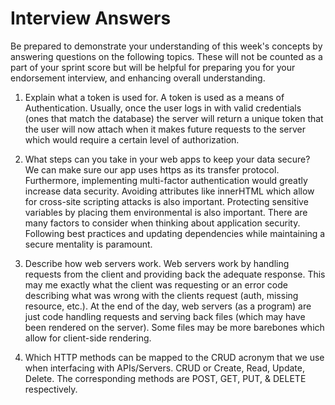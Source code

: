 # Interview Answers

Be prepared to demonstrate your understanding of this week's concepts by answering questions on the following topics. These will not be counted as a part of your sprint score but will be helpful for preparing you for your endorsement interview, and enhancing overall understanding.

1. Explain what a token is used for.
   A token is used as a means of Authentication. Usually, once the user logs in with valid credentials (ones that match the database) the server will return a unique token that the user will now attach when it makes future requests to the server which would require a certain level of authorization.

2. What steps can you take in your web apps to keep your data secure?
   We can make sure our app uses https as its transfer protocol. Furthermore, implementing multi-factor authentication would greatly increase data security. Avoiding attributes like innerHTML which allow for cross-site scripting attacks is also important. Protecting sensitive variables by placing them environmental is also important. There are many factors to consider when thinking about application security. Following best practices and updating dependencies while maintaining a secure mentality is paramount.

3. Describe how web servers work.
   Web servers work by handling requests from the client and providing back the adequate response. This may me exactly what the client was requesting or an error code describing what was wrong with the clients request (auth, missing resource, etc.). At the end of the day, web servers (as a program) are just code handling requests and serving back files (which may have been rendered on the server). Some files may be more barebones which allow for client-side rendering.

4. Which HTTP methods can be mapped to the CRUD acronym that we use when interfacing with APIs/Servers.
   CRUD or Create, Read, Update, Delete. The corresponding methods are POST, GET, PUT, & DELETE respectively.

